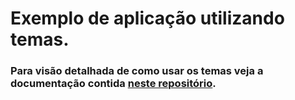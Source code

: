 # Exemplo de aplicação utilizando temas.

### Para visão detalhada de como usar os temas veja a documentação contida [neste repositório](https://github.com/Nasajon/Arquitetura/tree/master/Cookbooks).